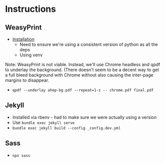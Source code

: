 # Instructions

## WeasyPrint

* [Installation](https://doc.courtbouillon.org/weasyprint/stable/first_steps.html#installation)
    * Need to ensure we're using a consistent version of python as all the deps
    * Using venv

Note: WeasyPrint is not viable.  Instead, we'll use Chrome headless and
qpdf to underlay the background.  (There doesn't seem to be a decent way to
get a full bleed background with Chrome without also causing the inter-page
margins to disappear.

* `qpdf --underlay ahep-bg.pdf --repeat=1-z -- chrome.pdf final.pdf`

## Jekyll

* Installed via rbenv - had to make sure we were actually using a version
* Use `bundle exec jekyll serve`
* `bundle exec jekyll build --config _config.dev.yml`

## Sass

* `npx sass`
